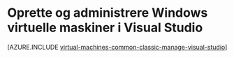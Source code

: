 <properties
   pageTitle="Oprette og administrere Windows FOS i Visual Studio | Microsoft Azure"
   description="Lær at bruge Visual Studio til at oprette og administrere Azure VM'er, der kører Windows"
   services="visual-studio-online,virtual-machines-windows"
   documentationCenter="na"
   authors="TomArcher"
   manager="timlt"
   editor="" />
<tags
   ms.service="virtual-machines-windows"
   ms.devlang="multiple"
   ms.topic="article"
   ms.tgt_pltfrm="vm-windows"
   ms.workload="na"
   ms.date="08/15/2016"
   ms.author="tarcher" />

# <a name="create-and-manage-windows-virtual-machines-in-visual-studio"></a>Oprette og administrere Windows virtuelle maskiner i Visual Studio



[AZURE.INCLUDE [virtual-machines-common-classic-manage-visual-studio](../../includes/virtual-machines-common-classic-manage-visual-studio.md)]
